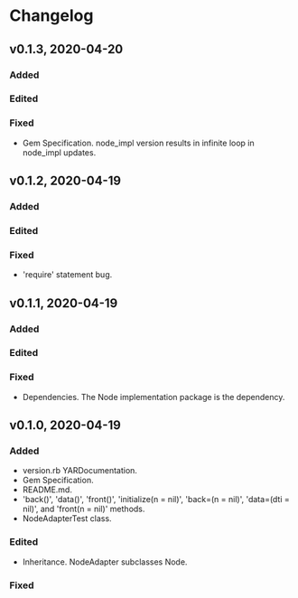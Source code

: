 # Changelog

## v0.1.3, 2020-04-20

### Added

### Edited

### Fixed

- Gem Specification. node_impl version results in infinite loop in node_impl
 updates.

## v0.1.2, 2020-04-19

### Added

### Edited

### Fixed

- 'require' statement bug.

## v0.1.1, 2020-04-19

### Added

### Edited

### Fixed

- Dependencies. The Node implementation package is the dependency.

## v0.1.0, 2020-04-19

### Added

- version.rb YARDocumentation.
- Gem Specification.
- README.md.
- 'back()', 'data()', 'front()', 'initialize(n = nil)', 'back=(n = nil)', 
'data=(dti = nil)', and 'front(n = nil)' methods.
- NodeAdapterTest class.

### Edited

- Inheritance. NodeAdapter subclasses Node.

### Fixed

